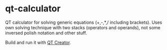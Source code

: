 # qt-calculator
QT calculator for solving generic equations (+,-,\*,/ including brackets).
Uses own solving technique with two stacks (operators and operands), not some inversed polish notation and other stuff.

Build and run it with [QT Creator](https://www.qt.io/product/development-tools).
